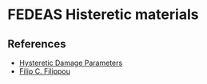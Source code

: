 # FEDEAS Histeretic materials


## References

- [Hysteretic Damage Parameters](https://portwooddigital.com/2022/04/17/hysteretic-damage-parameters/)
- [Filip C. Filippou](https://ce.berkeley.edu/people/faculty/filippou)
